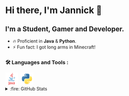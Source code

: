 # Hi there, I'm Jannick 👋 

## I'm a Student, Gamer and Developer.
- 🔥 Proficient in **Java** & **Python**.
- ⚡ Fun fact: I got long arms in Minecraft!

### :hammer_and_wrench: Languages and Tools :
<div>
  <img src="https://github.com/devicons/devicon/blob/master/icons/java/java-original-wordmark.svg" title="Java" alt="Java" width="40" height="40"/>&nbsp;
  <img src="https://github.com/devicons/devicon/blob/master/icons/python/python-original.svg" title="Python" alt="Python" width="40" height="40"/>&nbsp;
</div>

<details>
  <summary>:fire: GitHub Stats</summary>


[![GitHub Streak](http://github-readme-streak-stats.herokuapp.com?user=Jannick05&theme=dark&background=000000)](https://git.io/streak-stats)

[![Top Langs](https://github-readme-stats.vercel.app/api/top-langs/?username=Jannick05&layout=compact&theme=vision-friendly-dark)](https://github.com/anuraghazra/github-readme-stats)

</details>
